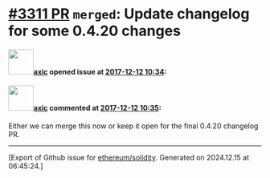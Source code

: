 # [\#3311 PR](https://github.com/ethereum/solidity/pull/3311) `merged`: Update changelog for some 0.4.20 changes

#### <img src="https://avatars.githubusercontent.com/u/20340?v=4" width="50">[axic](https://github.com/axic) opened issue at [2017-12-12 10:34](https://github.com/ethereum/solidity/pull/3311):



#### <img src="https://avatars.githubusercontent.com/u/20340?v=4" width="50">[axic](https://github.com/axic) commented at [2017-12-12 10:35](https://github.com/ethereum/solidity/pull/3311#issuecomment-351011975):

Either we can merge this now or keep it open for the final 0.4.20 changelog PR.


-------------------------------------------------------------------------------



[Export of Github issue for [ethereum/solidity](https://github.com/ethereum/solidity). Generated on 2024.12.15 at 06:45:24.]

